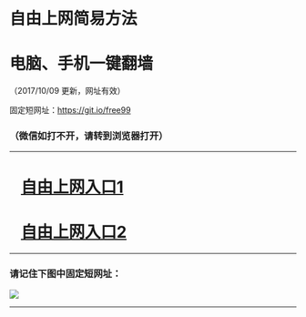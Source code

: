 ﻿# 自由上网简易方法

# 电脑、手机一键翻墙

（2017/10/09 更新，网址有效）

固定短网址：https://git.io/free99

### （微信如打不开，请转到浏览器打开）


***





# &nbsp;&nbsp; <a href="http://ft312881317.fwq-tz-1001.info/fwqtz01.html?t=100900127877 " target="_blank">自由上网入口1</a>
# &nbsp;&nbsp; <a href="http://ft2714914015.fwq-tz-1002.info/fwqtz02.html?t=100900119019 " target="_blank">自由上网入口2</a>
***

### 请记住下图中固定短网址：

<img src="https://s3-us-west-2.amazonaws.com/fwq-1001/yjfq-20170905okok.png" /> 


***

